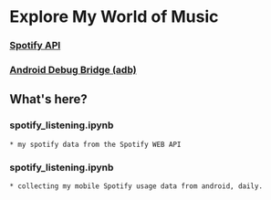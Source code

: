 # Explore My World of Music

### [Spotify API]('https://developer.spotify.com/)
### [Android Debug Bridge (adb)]('https://developer.android.com/tools/adb)

## What's here?

### spotify_listening.ipynb
    * my spotify data from the Spotify WEB API

###  spotify_listening.ipynb
    * collecting my mobile Spotify usage data from android, daily.
